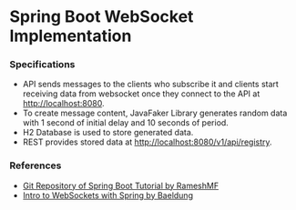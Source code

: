 # Spring Boot WebSocket Implementation

### Specifications
* API sends messages to the clients who subscribe it and clients start receiving data from websocket once they connect to the API at [http://localhost:8080](http://localhost:8080).
* To create message content, JavaFaker Library generates random data with 1 second of initial delay and 10 seconds of period.
* H2 Database is used to store generated data.
* REST provides stored data at [http://localhost:8080/v1/api/registry](http://localhost:8080/v1/api/registry).

### References

* [Git Repository of Spring Boot Tutorial by RameshMF](https://github.com/RameshMF/spring-boot-tutorial/tree/master/springboot-stomp-websocket)
* [Intro to WebSockets with Spring by Baeldung](https://www.baeldung.com/websockets-spring)

